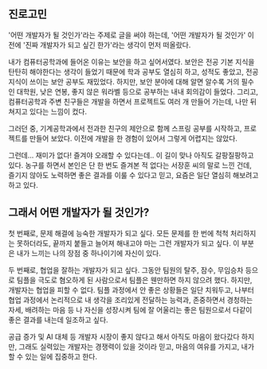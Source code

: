 ## **진로고민**

'어떤 개발자가 될 것인가'라는 주제로 글을 써야 하는데, '어떤 개발자가 될 것인가' 이전에 '진짜 개발자가 되고 싶긴 한가'라는 생각이 먼저 떠올랐다.

내가 컴퓨터공학과에 들어온 이유는 보안을 하고 싶어서였다. 보안은 전공 기본 지식을 탄탄히 해야한다는 생각이 들었기 때문에 학과 공부도 열심히 하고, 성적도 좋았고, 전공 지식이 쓰이는 보안 공부도 재밌었다. 하지만, 보안 분야에 대해 알면 알수록 거의 필수인 대학원, 낮은 연봉, 좋지 않은 워라벨 등으로 공부하는 내내 회의감이 들었다. 그리고, 컴퓨터공학과 주변 친구들은 개발을 하면서 프로젝트도 여러 개 만들어 가는데, 나만 뒤쳐지고 있다는 느낌이 컸다.

그러던 중, 기계공학과에서 전과한 친구의 제안으로 함께 스프링 공부를 시작하고, 프로젝트를 만들어 보았다. 이전에 개발을 한 경험이 있어서 그렇게 어렵지는 않았다.

그런데... 재미가 없다! 즐겨야 오래할 수 있다는데.. 이 길이 맞나 아직도 갈팡질팡하고 있다. 농구를 하면서 본인은 단 한 번도 즐겨본 적 없다는 서장훈 씨의 말로 느낀 건데, 즐기지 않아도 노력하면 좋은 결과를 이룰 수 있다고 믿고, 요즘은 일단 열심히 해보려고 하고 있다.

## **그래서 어떤 개발자가 될 것인가?**

첫 번째로, 문제 해결에 능숙한 개발자가 되고 싶다. 모든 문제를 한 번에 척척 처리하지는 못하더라도, 끝까지 붙들고 늘어져 해내고야 마는 그런 개발자가 되고 싶다. 이 부분은 내가 느끼는 나의 장점 중 하나이기에 자신이 있다.

두 번째로, 협업을 잘하는 개발자가 되고 싶다. 그동안 팀원의 탈주, 잠수, 무임승차 등으로 팀플을 극도로 혐오하게 된 사람으로서 팀플은 웬만하면 하지 않으려 했다. 하지만, 개발자는 협업을 피할 수 없다. 팀플 과정에서 안 좋은 상황들은 일단 치워두고, 나부터 협업 과정에서 논리적으로 내 생각을 조리있게 전달하는 능력과, 존중하면서 경청하는 자세, 배려하는 마음 등 나 자신을 성장시켜 팀에 잘 어울리는 좋은 팀원으로서 다같이 좋은 결과를 내는데 일조하고 싶다.

공급 증가 및 AI 대체 등 개발자 시장이 좋지 않다고 해서 아직도 마음이 왔다갔다 하지만, 그래도 실력있는 개발자는 경쟁력이 있을 것이라 믿고, 마음의 여유를 가지고, 내가 할 수 있는 일에 집중하고 한다. 